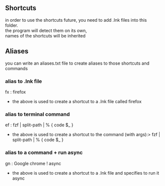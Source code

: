 ## Shortcuts  
in order to use the shortcuts future, you need to add .lnk files into this folder.  
the program will detect them on its own,  
names of the shortcuts will be inherited  

## Aliases  
you can write an aliases.txt file to create aliases to those shortcuts and commands  
### alias to .lnk file  
fx : firefox 
* the above is used to create a shortcut to a .lnk file called firefox  
### alias to terminal command  
ef : fzf | split-path | % { code $_ }  
* the above is used to create a shortcut to the command (with args):> fzf | split-path | % { code $_ }  
### alias to a command + run async  
gn : Google chrome ! async  
* the above is used to create a shortcut to a .lnk file and specifies to run it async
